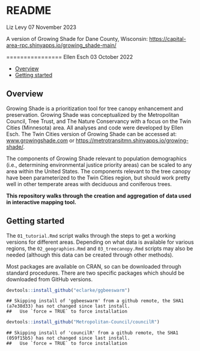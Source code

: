 README
================
Liz Levy
07 November 2023

A version of Growing Shade for Dane County, Wisconsin: https://capital-area-rpc.shinyapps.io/growing_shade-main/

================
Ellen Esch
03 October 2022

-   <a href="#overview" id="toc-overview">Overview</a>
-   <a href="#getting-started" id="toc-getting-started">Getting started</a>

## Overview

Growing Shade is a prioritization tool for tree canopy enhancement and
preservation. Growing Shade was conceptualized by the Metropolitan
Council, Tree Trust, and The Nature Conservancy with a focus on the Twin
Cities (Minnesota) area. All analyses and code were developed by Ellen
Esch. The Twin Cities version of Growing Shade can be accessed at:
www.growingshade.com or
<https://metrotransitmn.shinyapps.io/growing-shade/>.

The components of Growing Shade relevant to population demographics
(i.e., determining environmental justice priority areas) can be scaled
to any area within the United States. The components relevant to the
tree canopy have been parameterized to the Twin Cities region, but
should work pretty well in other temperate areas with deciduous and
coniferous trees.

**This repository walks through the creation and aggregation of data
used in interactive mapping tool.**

## Getting started

The `01_tutorial.Rmd` script walks through the steps to get a working
versions for different areas. Depending on what data is available for
various regions, the `02_geographies.Rmd` and `03_treecanopy.Rmd`
scripts may also be needed (although this data can be created through
other methods).

Most packages are available on CRAN, so can be downloaded through
standard procedures. There are two specific packages which should be
downloaded from GitHub versions.

``` r
devtools::install_github("eclarke/ggbeeswarm")
```

    ## Skipping install of 'ggbeeswarm' from a github remote, the SHA1 (a7e38d33) has not changed since last install.
    ##   Use `force = TRUE` to force installation

``` r
devtools::install_github("Metropolitan-Council/councilR")
```

    ## Skipping install of 'councilR' from a github remote, the SHA1 (059f15b5) has not changed since last install.
    ##   Use `force = TRUE` to force installation

